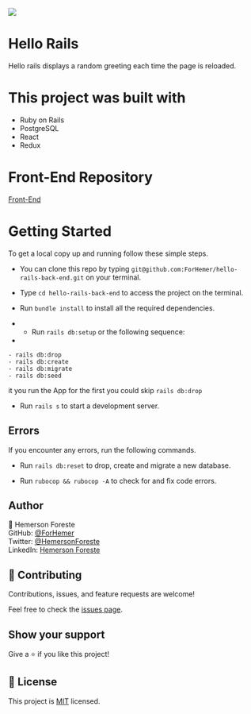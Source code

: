 ![](https://img.shields.io/badge/Microverse-blueviolet)

# Hello Rails

Hello rails displays a random greeting each time the page is reloaded.

# This project was built with

- Ruby on Rails
- PostgreSQL
- React
- Redux

# Front-End Repository
[Front-End](https://github.com/ForHemer/hello-rails-front-end)

# Getting Started

To get a local copy up and running follow these simple steps.

- You can clone this repo by typing `git@github.com:ForHemer/hello-rails-back-end.git` on your terminal.

- Type `cd hello-rails-back-end` to access the project on the terminal.
  
- Run `bundle install` to install all the required dependencies.
- - Run `rails db:setup` or the following sequence:
- 
```
- rails db:drop
- rails db:create
- rails db:migrate
- rails db:seed  
  ```              
  it you run the App for the first you could skip `rails db:drop`

- Run `rails s` to start a development server.

## Errors

If you encounter any errors, run the following commands.

- Run `rails db:reset` to drop, create and migrate a new database.

- Run `rubocop && rubocop -A` to check for and fix code errors.




## Author

👤 Hemerson Foreste<br>
GitHub: [@ForHemer](https://github.com/ForHemer)<br>
Twitter: [@HemersonForeste](https://twitter.com/HemersonForeste)<br>
LinkedIn: [Hemerson Foreste](https://www.linkedin.com/in/hemerson-foreste/)<br>

## 🤝 Contributing

Contributions, issues, and feature requests are welcome!

Feel free to check the [issues page](https://github.com/ForHemer/hello-rails-back-end/issues).

## Show your support

Give a ⭐️ if you like this project!

## 📝 License

This project is [MIT](./LICENCE) licensed.

